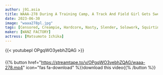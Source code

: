 ```yaml
---
author: j91.asia
title: WAAA-278 During A Training Camp, A Track And Field Girl Gets Sweaty With An Aphrodisiac By An Unscrupulous Coach And Gets Sweaty And Cums
date: 2023-06-30
image: "waaa278pl.jpg"
tags: [Censored, Creampie, Hardcore, Nasty, Slender, Solowork, Squirting, Sweat]
maker: [WANZ FACTORY]
actress: [Matsumoto Ichika]
---
```



{{< youtubepl OPgqWO3yebhZQAG >}}
###

{{% button href="https://streamtape.to/v/OPgqWO3yebhZQAG/waaa-278.mp4" icon="fas fa-download" %}}download this video{{% /button %}}

